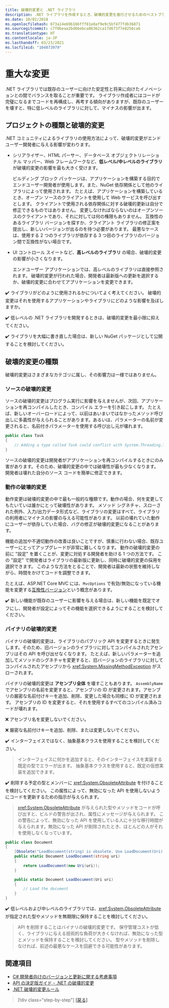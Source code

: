```yaml
---
title: 破壊的変更と .NET ライブラリ
description: .NET ライブラリを作成するとき、破壊的変更を進行させるためのベストプラクティス推奨事項。
ms.date: 10/02/2018
ms.openlocfilehash: 673a14e69b166fff81e8af9e9c5bf477fdb36871
ms.sourcegitcommit: c7f0beaa2bd66ebca86362ca17d673f7e8256ca6
ms.translationtype: HT
ms.contentlocale: ja-JP
ms.lasthandoff: 03/23/2021
ms.locfileid: "104873979"
---
```

# <a name="breaking-changes"></a>重大な変更

.NET ライブラリでは既存のユーザーに向けた安定性と将来に向けたイノベーションとの間でバランスを取ることが重要です。 ライブラリ作成者にはコードが完璧になるまでコードを再構成し、再考する傾向がありますが、既存のユーザーを壊すと、特に低レベルのライブラリに対して、マイナスの影響が出ます。

## <a name="project-types-and-breaking-changes"></a>プロジェクトの種類と破壊的変更

.NET コミュニティによるライブラリの使用方法によって、破壊的変更がエンドユーザー開発者に与える影響が変わります。

- シリアライザー、HTML パーサー、データベース オブジェクトリレーショナル マッパー、Web フレームワークなど、**低レベル/中レベルのライブラリ** が破壊的変更の影響を最も大きく受けます。

  ビルディング ブロック パッケージは、アプリケーションを構築する目的でエンドユーザー開発者が使用します。また、NuGet 依存関係として他のライブラリによって使用されます。 たとえば、アプリケーションを構築しているとき、オープン ソースのクライアントを使用して Web サービスを呼び出すとします。 クライアントで使用される依存関係に対する破壊的更新は自分で修正できるものではありません。 変更しなければならないのはオープンソースのクライアントであり、それに対しては何の権限もありません。 互換性のあるライブラリ バージョンを探すか、クライアント ライブラリの修正案を提出し、新しいバージョンが出るのを待つ必要があります。 最悪なケースは、使用する 2 つのライブラリが依存する 3 つ目のライブラリのバージョン間で互換性がない場合です。

- UI コントロール スイートなど、**高レベルのライブラリ** の場合、破壊的変更の影響が小さくなります。

  エンドユーザー アプリケーションでは、高レベルのライブラリは直接参照されます。 破壊的変更が行われた場合、開発者は最新版への更新を選択するか、破壊的変更に合わせてアプリケーションを変更できます。

✔️ ライブラリがどのように使用されるかについてよく考えてください。 破壊的変更はそれを使用するアプリケーションやライブラリにどのような影響を及ぼしますか。

✔️ 低レベルの .NET ライブラリを開発するときは、破壊的変更を最小限に抑えてください。

✔️ ライブラリを大幅に書き直した場合は、新しい NuGet パッケージとして公開することを検討してください。

## <a name="types-of-breaking-changes"></a>破壊的変更の種類

破壊的変更はさまざまなカテゴリに属し、その影響力は一様ではありません。

### <a name="source-breaking-change"></a>ソースの破壊的変更

ソースの破壊的変更はプログラム実行に影響を与えませんが、次回、アプリケーションを再コンパイルしたとき、コンパイル エラーを引き起こします。 たとえば、新しいオーバーロードによって、以前はあいまいではなかったメソッド呼び出しに多義性が与えられることがあります。あるいは、パラメーターの名前が変更されると、名前付きパラメーターを使用する呼び出し元が壊れます。

```csharp
public class Task
{
    // Adding a type called Task could conflict with System.Threading.Tasks.Task at compilation
}
```

ソースの破壊的変更は開発者がアプリケーションを再コンパイルするときにのみ害があります。そのため、破壊的変更の中では破壊性が最も少なくなります。 開発者は壊れた自分のソース コードを簡単に修正できます。

### <a name="behavior-breaking-change"></a>動作の破壊的変更

動作変更は破壊的変更の中で最も一般的な種類です。動作の場合、何を変更してもたいていは誰かにとって破壊性があります。 メソッド シグネチャ、スローされた例外、入力/出力データ形式など、ライブラリの変更はすべて、ライブラリの利用者にマイナスの影響の与える可能性があります。 以前の壊れていた動作にユーザーが依存していた場合、バグの修正が破壊的変更になることがあります。

機能の追加や不適切動作の改善は良いことですが、慎重に行わない場合、既存ユーザーにとってアップグレードが非常に難しくなります。 動作の破壊的変更の前に "設定" を置くことが、変更に対処する開発者を助ける 1 つの方法です。 この "設定" で開発者はライブラリの最新版に更新し、同時に破壊的変更の採用を選択できます。 このような方法をとることで、開発者は最新の状態を維持しながら、時間をかけてコードを調整できます。

たとえば、ASP.NET Core MVC には、`MvcOptions` で有効/無効になっている機能を変更する[互換性バージョン](/aspnet/core/mvc/compatibility-version)という概念があります。

✔️ 新しい機能が既存のユーザーに影響を与える場合は、新しい機能を既定でオフにし、開発者が設定によってその機能を選択できるようにすることを検討してください。

### <a name="binary-breaking-change"></a>バイナリの破壊的変更

バイナリの破壊的変更は、ライブラリのパブリック API を変更するときに発生します。そのため、旧バージョンのライブラリに対してコンパイルされたアセンブリはその API を呼び出せなくなります。 たとえば、新しいパラメーターを追加してメソッドのシグネチャを変更すると、旧バージョンのライブラリに対してコンパイルされたアセンブリから <xref:System.MissingMethodException> がスローされます。

バイナリの破壊的変更は **アセンブリ全体** を壊すこともあります。 `AssemblyName` でアセンブリの名前を変更すると、アセンブリの ID が変更されます。アセンブリの厳密な名前付けキーを追加、削除、変更した場合も同様に ID が変更されます。 アセンブリの ID を変更すると、それを使用するすべてのコンパイル済みコードが壊れます。

❌ アセンブリ名を変更しないでください。

❌ 厳密な名前付けキーを追加、削除、または変更しないでください。

✔️ インターフェイスではなく、抽象基本クラスを使用することを検討してください。

> インターフェイスに何かを追加すると、そのインターフェイスを実装する既定の型でエラーが出ます。 抽象基本クラスを使用すると、既定の仮想実装を追加できます。

✔️ 削除する予定の型とメンバーに <xref:System.ObsoleteAttribute> を付けることを検討してください。 この属性によって、無効になった API を使用しないようにコードを更新するための指示が与えられます。

> <xref:System.ObsoleteAttribute> が与えられた型やメソッドをコードが呼び出すと、ビルドの警告が出され、属性にメッセージが与えられます。 この警告によって、無効になった API を使用している人に十分な移行時間が与えられます。無効になった API が削除されたとき、ほとんどの人がそれを使用しなくなっています。

```csharp
public class Document
{
    [Obsolete("LoadDocument(string) is obsolete. Use LoadDocument(Uri) instead.")]
    public static Document LoadDocument(string uri)
    {
        return LoadDocument(new Uri(uri));
    }

    public static Document LoadDocument(Uri uri)
    {
        // Load the document
    }
}
```

✔️ 低レベルおよび中レベルのライブラリでは、<xref:System.ObsoleteAttribute> が指定された型やメソッドを無期限に保持することを検討してください。

> API を削除することはバイナリの破壊的変更です。 保守管理コストが低く、ライブラリに与える技術的な負荷が大きくなければ、無効になった型とメソッドを保持することを検討してください。 型やメソッドを削除しなければ、前述の最悪なケースを回避できる可能性があります。

## <a name="see-also"></a>関連項目

- [C# 開発者向けのバージョンと更新に関する考慮事項](../../csharp/whats-new/version-update-considerations.md)
- [API の決定版ガイド - .NET の破壊的変更](https://stackoverflow.com/questions/1456785/a-definitive-guide-to-api-breaking-changes-in-net)
- [.NET 破壊的変更ルール](https://github.com/dotnet/runtime/blob/main/docs/coding-guidelines/breaking-change-rules.md)

>[!div class="step-by-step"]
>[[戻る]](versioning.md)
